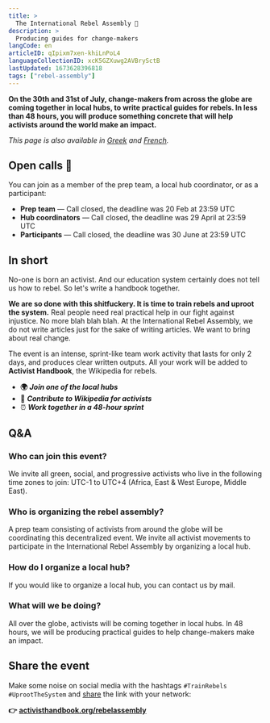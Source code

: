 ```yaml
---
title: >
  The International Rebel Assembly 🦋
description: >
  Producing guides for change-makers
langCode: en
articleID: qIpixm7xen-khiLnPoL4
languageCollectionID: xcK5GZXuwg2AVBrySctB
lastUpdated: 1673628396818
tags: ["rebel-assembly"]
---
```


**On the 30th and 31st of July, change-makers from across the globe are coming together in local hubs, to write practical guides for rebels. In less than 48 hours, you will produce something concrete that will help activists around the world make an** **impact.**

_This page is also available in_ [_Greek_](/el/rebelassembly) _and_ [_French_](/fr/rebelassembly)_._

## Open calls 📢

You can join as a member of the prep team, a local hub coordinator, or as a participant:

-   **Prep team** — Call closed, the deadline was 20 Feb at 23:59 UTC
-   **Hub coordinators** — Call closed, the deadline was 29 April at 23:59 UTC
-   **Participants** — Call closed, the deadline was 30 June at 23:59 UTC

<div></div>

## In short

No-one is born an activist. And our education system certainly does not tell us how to rebel. So let's write a handbook together.

**We are so done with this shitfuckery. It is time to train rebels and uproot the system.** Real people need real practical help in our fight against injustice. No more blah blah blah. At the International Rebel Assembly, we do not write articles just for the sake of writing articles. We want to bring about real change.

The event is an intense, sprint-like team work activity that lasts for only 2 days, and produces clear written outputs. All your work will be added to **Activist Handbook**, the Wikipedia for rebels.

-   **🌍** _**Join one of the local hubs**_
-   **📝** _**Contribute to Wikipedia for activists**_
-   ⏰ _**Work together in a 48-hour sprint**_

## Q&A

### Who can join this event?

We invite all green, social, and progressive activists who live in the following time zones to join: UTC-1 to UTC+4 (Africa, East & West Europe, Middle East).

### Who is organizing the rebel assembly?

A prep team consisting of activists from around the globe will be coordinating this decentralized event. We invite all activist movements to participate in the International Rebel Assembly by organizing a local hub.

### How do I organize a local hub?

If you would like to organize a local hub, you can contact us by mail.

### What will we be doing?

All over the globe, activists will be coming together in local hubs. In 48 hours, we will be producing practical guides to help change-makers make an impact.

## Share the event

Make some noise on social media with the hashtags `#TrainRebels` `#UprootTheSystem` and [share](share) the link with your network:

**👉** [**activisthandbook.org/rebelassembly**](/rebelassembly)

<div></div>